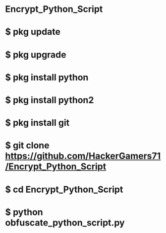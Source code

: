 # Encrypt_Python_Script


# $ pkg update
# $ pkg upgrade
# $ pkg install python
# $ pkg install python2
# $ pkg install git
# $ git clone https://github.com/HackerGamers71/Encrypt_Python_Script
# $ cd Encrypt_Python_Script
# $ python obfuscate_python_script.py
